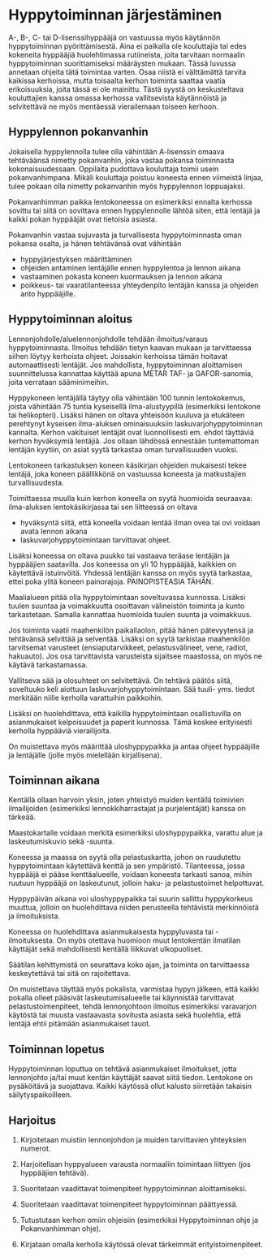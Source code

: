 # Hyppytoiminnan järjestäminen

A-, B-, C- tai D-lisenssihyppääjä on vastuussa myös käytännön hyppytoiminnan
pyörittämisestä. Aina ei paikalla ole kouluttajia tai edes kokeneita
hyppääjiä huolehtimassa rutiineista, joita tarvitaan normaalin
hyppytoiminnan suorittamiseksi määräysten mukaan. Tässä luvussa annetaan
ohjeita tätä toimintaa varten. Osaa niistä ei välttämättä tarvita
kaikissa kerhoissa, mutta toisaalta kerhon toiminta saattaa vaatia
erikoisuuksia, joita tässä ei ole mainittu. Tästä syystä on
keskusteltava kouluttajien kanssa omassa kerhossa vallitsevista
käytännöistä ja selvitettävä ne myös mentäessä vierailemaan toiseen
kerhoon.

## Hyppylennon pokanvanhin  


Jokaisella hyppylennolla tulee olla vähintään A-lisenssin omaava
tehtäväänsä nimetty pokanvanhin, joka vastaa pokansa toiminnasta
kokonaisuudessaan. Oppilaita pudottava kouluttaja toimii usein
pokanvanhimpana. Mikäli kouluttaja poistuu koneesta ennen viimeistä
linjaa, tulee pokaan olla nimetty pokanvanhin myös hyppylennon
loppuajaksi.

Pokanvanhimman paikka lentokoneessa on esimerkiksi ennalta kerhossa
sovittu tai siitä on sovittava ennen hyppylennolle lähtöä siten, että
lentäjä ja kaikki pokan hyppääjät ovat tietoisia asiasta.

Pokanvanhin vastaa sujuvasta ja turvallisesta hyppytoiminnasta oman
pokansa osalta, ja hänen tehtävänsä ovat vähintään
- hyppyjärjestyksen määrittäminen
- ohjeiden antaminen lentäjälle ennen hyppylentoa ja lennon aikana
- vastaaminen pokasta koneen kuormauksen ja lennon aikana
- poikkeus- tai vaaratilanteessa yhteydenpito lentäjän kanssa ja
    ohjeiden anto hyppääjille.

## Hyppytoiminnan aloitus  


Lennonjohdolle/aluelennonjohdolle tehdään ilmoitus/varaus
hyppytoiminnasta. Ilmoitus tehdään tietyn kaavan mukaan ja tarvittaessa
siihen löytyy kerhoista ohjeet. Joissakin kerhoissa tämän hoitavat
automaattisesti lentäjät. Jos mahdollista, hyppytoiminnan aloittamisen
suunnittelussa kannattaa käyttää apuna METAR TAF- ja GAFOR-sanomia,
joita verrataan sääminimeihin.

Hyppykoneen lentäjällä täytyy olla vähintään 100 tunnin lentokokemus,
joista vähintään 75 tuntia kyseisellä ilma-alustyypillä (esimerkiksi
lentokone tai helikopteri). Lisäksi hänen on oltava yhteisöön kuuluva ja
etukäteen perehtynyt kyseisen ilma-aluksen ominaisuuksiin
laskuvarjohyppytoiminnan kannalta. Kerhon vakituiset lentäjät ovat
luonnollisesti em. ehdot täyttäviä kerhon hyväksymiä lentäjiä. Jos
ollaan lähdössä ennestään tuntemattoman lentäjän kyytiin, on asiat syytä
tarkastaa oman turvallisuuden vuoksi.

Lentokoneen tarkastuksen koneen käsikirjan ohjeiden mukaisesti tekee
lentäjä, joka koneen päällikkönä on vastuussa koneesta ja matkustajien
turvallisuudesta.

Toimittaessa muulla kuin kerhon koneella on syytä huomioida seuraavaa:
ilma-aluksen lentokäsikirjassa tai sen liitteessä on oltava
- hyväksyntä siitä, että koneella voidaan lentää ilman ovea tai ovi
    voidaan avata lennon aikana
- laskuvarjohyppytoimintaan tarvittavat ohjeet.

Lisäksi koneessa on oltava puukko tai vastaava teräase lentäjän ja
hyppääjien saatavilla. Jos koneessa on yli 10 hyppääjää, kaikkien on
käytettävä istuinvöitä. Yhdessä lentäjän kanssa on myös syytä tarkastaa,
ettei poka ylitä koneen painorajoja. PAINOPISTEASIA TÄHÄN.

Maalialueen pitää olla hyppytoimintaan soveltuvassa kunnossa. Lisäksi
tuulen suuntaa ja voimakkuutta osoittavan välineistön toiminta ja kunto
tarkastetaan. Samalla kannattaa huomioida tuulen suunta ja voimakkuus.

Jos toiminta vaatii maahenkilön paikallaolon, pitää hänen pätevyytensä
ja tehtävänsä selvittää ja selventää. Lisäksi on syytä tarkistaa
maahenkilön tarvitsemat varusteet (ensiaputarvikkeet, pelastusvälineet,
vene, radiot, hakuauto). Jos osa tarvittavista varusteista sijaitsee
maastossa, on myös ne käytävä tarkastamassa.

Vallitseva sää ja olosuhteet on selvitettävä. On tehtävä päätös siitä,
soveltuuko keli aiottuun laskuvarjohyppytoimintaan. Sää tuuli- yms.
tiedot merkitään niille kerholla varattuihin paikkoihin.

Lisäksi on huolehdittava, että kaikilla hyppytoimintaan osallistuvilla
on asianmukaiset kelpoisuudet ja paperit kunnossa. Tämä koskee
erityisesti kerholla hyppääviä vierailijoita.

On muistettava myös määrittää uloshyppypaikka ja antaa ohjeet
hyppääjille ja lentäjälle (jolle myös mielellään kirjallisena).

## Toiminnan aikana  


Kentällä ollaan harvoin yksin, joten yhteistyö muiden kentällä toimivien
ilmailijoiden (esimerkiksi lennokkiharrastajat ja purjelentäjät) kanssa
on tärkeää.

Maastokartalle voidaan merkitä esimerkiksi uloshyppypaikka, varattu alue
ja laskeutumiskuvio sekä -suunta.

Koneessa ja maassa on syytä olla pelastuskartta, johon on ruudutettu
hyppytoimintaan käytettävä kenttä ja sen ympäristö. Tilanteessa, jossa
hyppääjä ei pääse kenttäalueelle, voidaan koneesta tarkasti sanoa, mihin
ruutuun hyppääjä on laskeutunut, jolloin haku- ja pelastustoimet
helpottuvat.

Hyppypäivän aikana voi uloshyppypaikka tai suurin sallittu hyppykorkeus
muuttua, jolloin on huolehdittava niiden perusteella tehtävistä
merkinnöistä ja ilmoituksista.

Koneessa on huolehdittava asianmukaisesta hyppyluvasta tai
-ilmoituksesta. On myös otettava huomioon muut lentokentän ilmatilan
käyttäjät sekä mahdollisesti kentällä liikkuvat ulkopuoliset.

Säätilan kehittymistä on seurattava koko ajan, ja toiminta on
tarvittaessa keskeytettävä tai sitä on rajoitettava.

On muistettava täyttää myös pokalista, varmistaa hypyn jälkeen, että
kaikki pokalla olleet pääsivät laskeutumisalueelle tai käynnistää
tarvittavat pelastustoimenpiteet, tehdä lennonjohtoon ilmoitus
esimerkiksi varavarjon käytöstä tai muusta vastaavasta sovitusta asiasta
sekä huolehtia, että lentäjä ehtii pitämään asianmukaiset tauot.

## Toiminnan lopetus  


Hyppytoiminnan loputtua on tehtävä asianmukaiset ilmoitukset, jotta
lennonjohto ja/tai muut kentän käyttäjät saavat siitä tiedon. Lentokone
on pysäköitävä ja suojattava. Kaikki käytössä ollut kalusto siirretään
takaisin säilytyspaikoilleen.

## Harjoitus  


1.  Kirjoitetaan muistiin lennonjohdon ja muiden tarvittavien
    yhteyksien numerot.

2.  Harjoitellaan hyppyalueen varausta normaaliin toimintaan liittyen
    (jos hyppääjien tehtävä).

3.  Suoritetaan vaadittavat toimenpiteet hyppytoiminnan aloittamiseksi.

4.  Suoritetaan vaadittavat toimenpiteet hyppytoiminnan päättyessä.

5.  Tutustutaan kerhon omiin ohjeisiin (esimerkiksi Hyppytoiminnan ohje
    ja Pokanvanhimman ohje).

6.  Kirjataan omalla kerholla käytössä olevat
    tärkeimmät erityistoimenpiteet.
